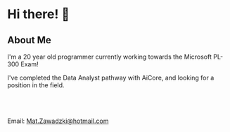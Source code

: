 # Hi there! 👋 
## About Me
I'm a 20 year old programmer currently working towards the Microsoft PL-300 Exam!
<br>


I've completed the Data Analyst pathway with AiCore, and looking for a position in the field.
<br><br><br><br>



Email: Mat.Zawadzki@hotmail.com
<!--
**Mat-Zawadzki/Mat-Zawadzki** is a ✨ _special_ ✨ repository because its `README.md` (this file) appears on your GitHub profile.

Here are some ideas to get you started:

- 🔭 I’m currently working on ...
- 🌱 I’m currently learning ...
- 👯 I’m looking to collaborate on ...
- 🤔 I’m looking for help with ...
- 💬 Ask me about ...
- 📫 How to reach me: ...
- 😄 Pronouns: ...
- ⚡ Fun fact: ...
-->

